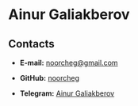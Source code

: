 # Ainur Galiakberov

## Contacts

* **E-mail:** noorcheg@gmail.com

* **GitHub:** [noorcheg](https://github.com/noorcheg)

* **Telegram:** [Ainur Galiakberov](https://t.me/noorcheg)
